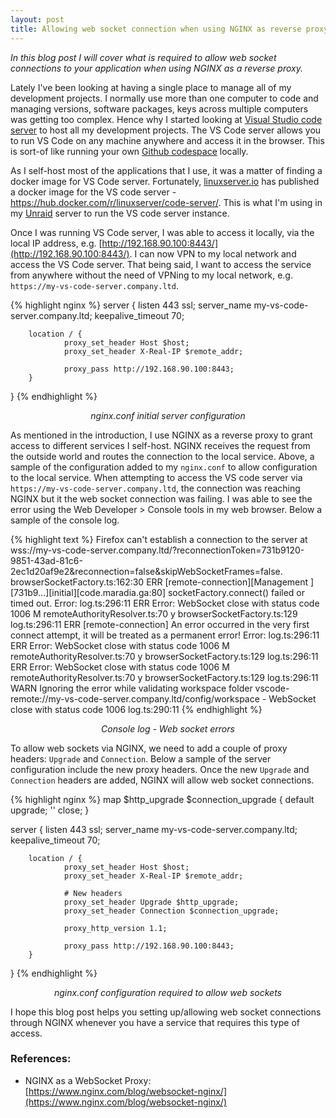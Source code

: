 ```yaml
---
layout: post
title: Allowing web socket connection when using NGINX as reverse proxy
---
```


*In this blog post I will cover what is required to allow web socket connections to your application when using NGINX as a reverse proxy.*

Lately I've been looking at having a single place to manage all of my development projects. I normally use more than one computer to code and managing versions, software packages, keys across multiple computers was getting too complex. Hence why I started looking at [Visual Studio code server](https://github.com/cdr/code-server) to host all my development projects. The VS Code server allows you to run VS Code on any machine anywhere and access it in the browser. This is sort-of like running your own [Github codespace](https://github.com/features/codespaces) locally.

As I self-host most of the applications that I use, it was a matter of finding a docker image for VS Code server. Fortunately, [linuxserver.io](https://linuxserver.io) has published a docker image for the VS code server - https://hub.docker.com/r/linuxserver/code-server/. This is what I'm using in my [Unraid](https://unraid.net/) server to run the VS code server instance.

Once I was running VS Code server, I was able to access it locally, via the local IP address, e.g. [http://192.168.90.100:8443/](http://192.168.90.100:8443/). I can now VPN to my local network and access the VS Code server. That being said, I want to access the service from anywhere without the need of VPNing to my local network, e.g. `https://my-vs-code-server.company.ltd`. 

{% highlight nginx %}
server {
        listen  443 ssl;
        server_name     my-vs-code-server.company.ltd;
        keepalive_timeout       70;

        location / {
                proxy_set_header Host $host;
                proxy_set_header X-Real-IP $remote_addr;
        
                proxy_pass http://192.168.90.100:8443;
        }
}
{% endhighlight %}
<p align="center"><i>nginx.conf initial server configuration</i></p>

As mentioned in the introduction, I use NGINX as a reverse proxy to grant access to different services I self-host. NGINX receives the request from the outside world and routes the connection to the local service. Above, a sample of the configuration added to my `nginx.conf` to allow configuration to the local service. When attempting to access the VS code server via `https://my-vs-code-server.company.ltd`, the connection was reaching NGINX but it the web socket connection was failing. I was able to see the error using the Web Developer > Console tools in my web browser. Below a sample of the console log.

{% highlight text %}
Firefox can't establish a connection to the server at wss://my-vs-code-server.company.ltd/?reconnectionToken=731b9120-9851-43ad-81c6-2ec1d20af9e2&reconnection=false&skipWebSocketFrames=false. browserSocketFactory.ts:162:30
  ERR [remote-connection][Management   ][731b9…][initial][code.maradia.ga:80] socketFactory.connect() failed or timed out. Error: log.ts:296:11
  ERR Error: WebSocket close with status code 1006
    M remoteAuthorityResolver.ts:70
    y browserSocketFactory.ts:129
log.ts:296:11
  ERR [remote-connection] An error occurred in the very first connect attempt, it will be treated as a permanent error! Error: log.ts:296:11
  ERR Error: WebSocket close with status code 1006
    M remoteAuthorityResolver.ts:70
    y browserSocketFactory.ts:129
log.ts:296:11
  ERR Error: WebSocket close with status code 1006
    M remoteAuthorityResolver.ts:70
    y browserSocketFactory.ts:129
log.ts:296:11
 WARN Ignoring the error while validating workspace folder vscode-remote://my-vs-code-server.company.ltd/config/workspace - WebSocket close with status code 1006 log.ts:290:11
{% endhighlight %}
<p align="center"><i>Console log - Web socket errors</i></p>

To allow web sockets via NGINX, we need to add a couple of proxy headers: `Upgrade` and `Connection`. Below a sample of the server configuration include the new proxy headers. Once the new `Upgrade` and `Connection` headers are added, NGINX will allow web socket connections.

{% highlight nginx %}
map $http_upgrade $connection_upgrade {
        default upgrade;
        '' close;
}

server {
        listen  443 ssl;
        server_name     my-vs-code-server.company.ltd;
        keepalive_timeout       70;

        location / {
                proxy_set_header Host $host;
                proxy_set_header X-Real-IP $remote_addr;

                # New headers
                proxy_set_header Upgrade $http_upgrade;
                proxy_set_header Connection $connection_upgrade;

                proxy_http_version 1.1;

                proxy_pass http://192.168.90.100:8443;
        }
}
{% endhighlight %}
<p align="center"><i>nginx.conf configuration required to allow web sockets</i></p>

I hope this blog post helps you setting up/allowing web socket connections through NGINX whenever you have a service that requires this type of access. 

### References:
- NGINX as a WebSocket Proxy: [https://www.nginx.com/blog/websocket-nginx/](https://www.nginx.com/blog/websocket-nginx/)